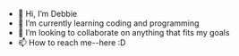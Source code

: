 - 👋 Hi, I’m Debbie
- 🌱 I’m currently learning coding and programming
- 💞️ I’m looking to collaborate on anything that fits my goals
- 📫 How to reach me--here :D

<!---
debatron5/debatron5 is a ✨ special ✨ repository because its `README.md` (this file) appears on your GitHub profile.
You can click the Preview link to take a look at your changes.
--->
